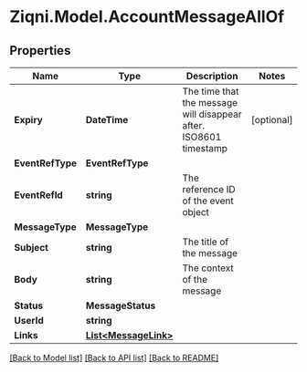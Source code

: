 
# Ziqni.Model.AccountMessageAllOf

## Properties

Name | Type | Description | Notes
------------ | ------------- | ------------- | -------------
**Expiry** | **DateTime** | The time that the message will disappear after. ISO8601 timestamp | [optional] 
**EventRefType** | **EventRefType** |  | 
**EventRefId** | **string** | The reference ID of the event object | 
**MessageType** | **MessageType** |  | 
**Subject** | **string** | The title of the message | 
**Body** | **string** | The context of the message | 
**Status** | **MessageStatus** |  | 
**UserId** | **string** |  | 
**Links** | [**List&lt;MessageLink&gt;**](MessageLink.md) |  | 

[[Back to Model list]](../README.md#documentation-for-models)
[[Back to API list]](../README.md#documentation-for-api-endpoints)
[[Back to README]](../README.md)

